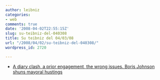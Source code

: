 ```yaml
---
author: leibniz
categories:
- web
comments: true
date: '2008-04-02T22:55:15Z'
slug: su-teibniz-del-040308
title: Su teibniz del 04/03/08
url: "/2008/04/02/su-teibniz-del-040308/"
wordpress_id: 2720

---
```

* [A diary clash, a prior engagement, the wrong issues. Boris Johnson shuns mayoral hustings](http://feeds.feedburner.com/~r/teibniz/~3/262921474/30606443)


